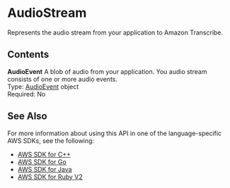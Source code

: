 # AudioStream<a name="API_streaming_AudioStream"></a>

Represents the audio stream from your application to Amazon Transcribe\.

## Contents<a name="API_streaming_AudioStream_Contents"></a>

 **AudioEvent**   <a name="transcribe-Type-streaming_AudioStream-AudioEvent"></a>
A blob of audio from your application\. You audio stream consists of one or more audio events\.  
Type: [AudioEvent](API_streaming_AudioEvent.md) object  
Required: No

## See Also<a name="API_streaming_AudioStream_SeeAlso"></a>

For more information about using this API in one of the language\-specific AWS SDKs, see the following:
+  [AWS SDK for C\+\+](https://docs.aws.amazon.com/goto/SdkForCpp/transcribe-streaming-2017-10-26/AudioStream) 
+  [AWS SDK for Go](https://docs.aws.amazon.com/goto/SdkForGoV1/transcribe-streaming-2017-10-26/AudioStream) 
+  [AWS SDK for Java](https://docs.aws.amazon.com/goto/SdkForJava/transcribe-streaming-2017-10-26/AudioStream) 
+  [AWS SDK for Ruby V2](https://docs.aws.amazon.com/goto/SdkForRubyV2/transcribe-streaming-2017-10-26/AudioStream) 